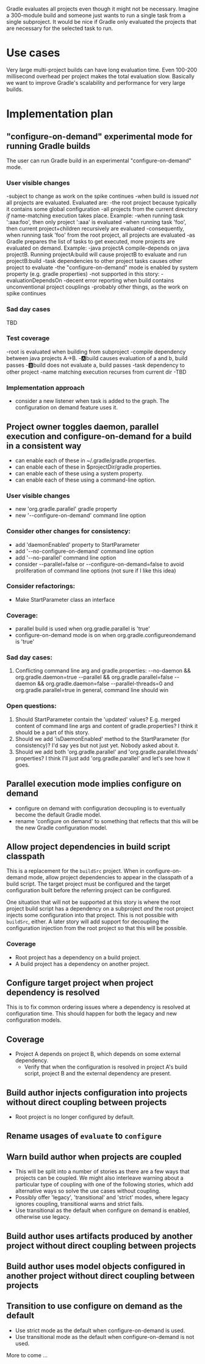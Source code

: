 Gradle evaluates all projects even though it might not be necessary.
Imagine a 300-module build and someone just wants to run a single task from a single subproject.
It would be nice if Gradle only evaluated the projects that are necessary for the selected task to run.

# Use cases

Very large multi-project builds can have long evaluation time.
Even 100-200 millisecond overhead per project makes the total evaluation slow.
Basically we want to improve Gradle's scalability and performance for very large builds.

# Implementation plan

## "configure-on-demand" experimental mode for running Gradle builds

The user can run Gradle build in an experimental "configure-on-demand" mode.

### User visible changes

-subject to change as work on the spike continues
-when build is issued *not* all projects are evaluated. Evaluated are:
    -the root project because typically it contains some global configuration
    -all projects from the current directory *if* name-matching execution takes place. Example:
        -when running task ':aaa:foo', then only project ':aaa' is evaluated
        -when running task 'foo', then current project+children recursively are evaluated
        -consequently, when running task 'foo' from the root project, all projects are evaluated
    -as Gradle prepares the list of tasks to get executed, more projects are evaluated on demand. Example:
        -java projectA compile-depends on java projectB. Running projectA:build will cause projectB to evaluate and run projectB:build
        -task dependencies to other project tasks causes other project to evaluate
-the "configure-on-demand" mode is enabled by system property (e.g. gradle properties)
-not supported in this story:
    -evaluationDependsOn
    -decent error reporting when build contains unconventional project couplings
    -probably other things, as the work on spike continues

### Sad day cases

TBD

### Test coverage

-root is evaluated when building from subproject
-compile dependency between java projects A->B.
    -:a:build causes evaluation of a and b, build passes
    -:b:build does not evaluate a, build passes
-task dependency to other project
-name matching execution recurses from current dir
-TBD

### Implementation approach

- consider a new listener when task is added to the graph. The configuration on demand feature uses it.

## Project owner toggles daemon, parallel execution and configure-on-demand for a build in a consistent way

- can enable each of these in ~/.gradle/gradle.properties.
- can enable each of these in $projectDir/gradle.properties.
- can enable each of these using a system property.
- can enable each of these using a command-line option.

### User visible changes

- new 'org.gradle.parallel' gradle property
- new '--configure-on-demand' command line option

### Consider other changes for consistency:

- add 'daemonEnabled' property to StartParameter
- add '--no-configure-on-demand' command line option
- add '--no-parallel' command line option
- consider --parallel=false or --configure-on-demand=false to avoid proliferation of command line options (not sure if I like this idea)

### Consider refactorings:

- Make StartParameter class an interface

### Coverage:

- parallel build is used when org.gradle.parallel is 'true'
- configure-on-demand mode is on when org.gradle.configureondemand is 'true'

### Sad day cases:

1. Conflicting command line arg and gradle.properties:
    --no-daemon && org.gradle.daemon=true
    --parallel && org.gradle.parallel=false
    --daemon && org.gradle.daemon=false
    --parallel-threads=0 and org.gradle.parallel=true
    in general, command line should win

### Open questions:

1. Should StartParameter contain the 'updated' values? E.g. merged content of command line args and content of gradle.properties?
 I think it should be a part of this story.
2. Should we add 'isDaemonEnabled' method to the StartParameter (for consistency)?
 I'd say yes but not just yet. Nobody asked about it.
3. Should we add both 'org.gradle.parallel' and 'org.gradle.parallel.threads' properties?
 I think I'll just add 'org.gradle.parallel' and let's see how it goes.

## Parallel execution mode implies configure on demand

- configure on demand with configuration decoupling is to eventually become the default Gradle model.
- rename 'configure on demand' to something that reflects that this will be the new Gradle configuration model.

## Allow project dependencies in build script classpath

This is a replacement for the `buildSrc` project. When in configure-on-demand mode, allow project dependencies
to appear in the classpath of a build script. The target project must be configured and the target configuration
built before the referring project can be configured.

One situation that will not be supported at this story is where the root project build script has a dependency
on a subproject *and* the root project injects some configuration into that project. This is not
possible with `buildSrc`, either. A later story will add support for decoupling the configuration injection from
the root project so that this will be possible.

### Coverage

- Root project has a dependency on a build project.
- A build project has a dependency on another project.

## Configure target project when project dependency is resolved

This is to fix common ordering issues where a dependency is resolved at configuration time. This should
happen for both the legacy and new configuration models.

## Coverage

- Project A depends on project B, which depends on some external dependency.
    - Verify that when the configuration is resolved in project A's build script, project B and the external
      dependency are present.

## Build author injects configuration into projects without direct coupling between projects

- Root project is no longer configured by default.

## Rename usages of `evaluate` to `configure`

## Warn build author when projects are coupled

- This will be split into a number of stories as there are a few ways that projects can be coupled. We might also interleave warning about a
  particular type of coupling with one of the following stories, which add alternative ways so solve the use cases without coupling.
- Possibly offer 'legacy', 'transitional' and 'strict' modes, where legacy ignores coupling, transitional warns and strict fails.
- Use transitional as the default when configure on demand is enabled, otherwise use legacy.

## Build author uses artifacts produced by another project without direct coupling between projects

## Build author uses model objects configured in another project without direct coupling between projects

## Transition to use configure on demand as the default

- Use strict mode as the default when configure-on-demand is used.
- Use transitional mode as the default when configure-on-demand is not used.

More to come ...
